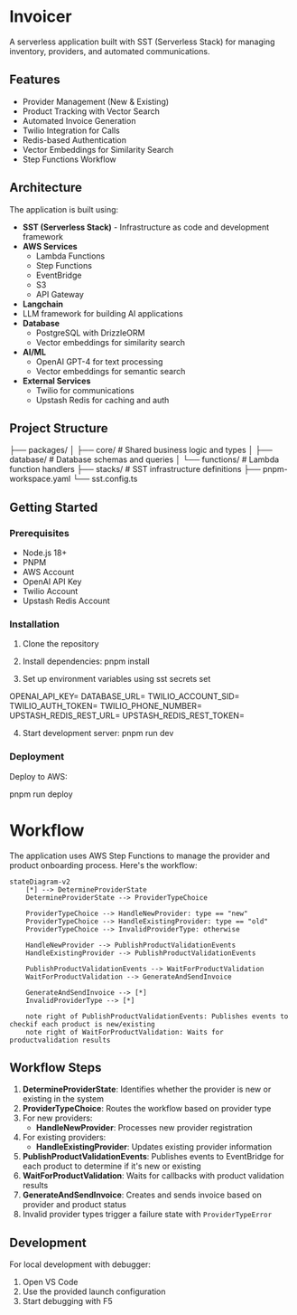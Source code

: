 # Invoicer

A serverless application built with SST (Serverless Stack) for managing inventory, providers, and automated communications.

## Features

- Provider Management (New & Existing)
- Product Tracking with Vector Search
- Automated Invoice Generation
- Twilio Integration for Calls
- Redis-based Authentication
- Vector Embeddings for Similarity Search
- Step Functions Workflow

## Architecture

The application is built using:

- **SST (Serverless Stack)** - Infrastructure as code and development framework
- **AWS Services**
  - Lambda Functions
  - Step Functions
  - EventBridge
  - S3
  - API Gateway
- **Langchain**
- LLM framework for building AI applications
- **Database**
  - PostgreSQL with DrizzleORM
  - Vector embeddings for similarity search
- **AI/ML**
  - OpenAI GPT-4 for text processing
  - Vector embeddings for semantic search
- **External Services**
  - Twilio for communications
  - Upstash Redis for caching and auth

## Project Structure

├── packages/
│ ├── core/ # Shared business logic and types
│ ├── database/ # Database schemas and queries
│ └── functions/ # Lambda function handlers
├── stacks/ # SST infrastructure definitions
├── pnpm-workspace.yaml
└── sst.config.ts

## Getting Started

### Prerequisites

- Node.js 18+
- PNPM
- AWS Account
- OpenAI API Key
- Twilio Account
- Upstash Redis Account

### Installation

1. Clone the repository
2. Install dependencies:
   pnpm install

3. Set up environment variables using sst secrets set <key> <value>

OPENAI_API_KEY=
DATABASE_URL=
TWILIO_ACCOUNT_SID=
TWILIO_AUTH_TOKEN=
TWILIO_PHONE_NUMBER=
UPSTASH_REDIS_REST_URL=
UPSTASH_REDIS_REST_TOKEN=

4. Start development server:
   pnpm run dev

### Deployment

Deploy to AWS:

pnpm run deploy

# Workflow

The application uses AWS Step Functions to manage the provider and product onboarding process. Here's the workflow:

```mermaid
stateDiagram-v2
    [*] --> DetermineProviderState
    DetermineProviderState --> ProviderTypeChoice

    ProviderTypeChoice --> HandleNewProvider: type == "new"
    ProviderTypeChoice --> HandleExistingProvider: type == "old"
    ProviderTypeChoice --> InvalidProviderType: otherwise

    HandleNewProvider --> PublishProductValidationEvents
    HandleExistingProvider --> PublishProductValidationEvents

    PublishProductValidationEvents --> WaitForProductValidation
    WaitForProductValidation --> GenerateAndSendInvoice

    GenerateAndSendInvoice --> [*]
    InvalidProviderType --> [*]

    note right of PublishProductValidationEvents: Publishes events to checkif each product is new/existing
    note right of WaitForProductValidation: Waits for productvalidation results
```

## Workflow Steps

1. **DetermineProviderState**: Identifies whether the provider is new or existing in the system
2. **ProviderTypeChoice**: Routes the workflow based on provider type
3. For new providers:
   - **HandleNewProvider**: Processes new provider registration
4. For existing providers:
   - **HandleExistingProvider**: Updates existing provider information
5. **PublishProductValidationEvents**: Publishes events to EventBridge for each product to determine if it's new or existing
6. **WaitForProductValidation**: Waits for callbacks with product validation results
7. **GenerateAndSendInvoice**: Creates and sends invoice based on provider and product status
8. Invalid provider types trigger a failure state with `ProviderTypeError`

## Development

For local development with debugger:

1. Open VS Code
2. Use the provided launch configuration
3. Start debugging with F5
